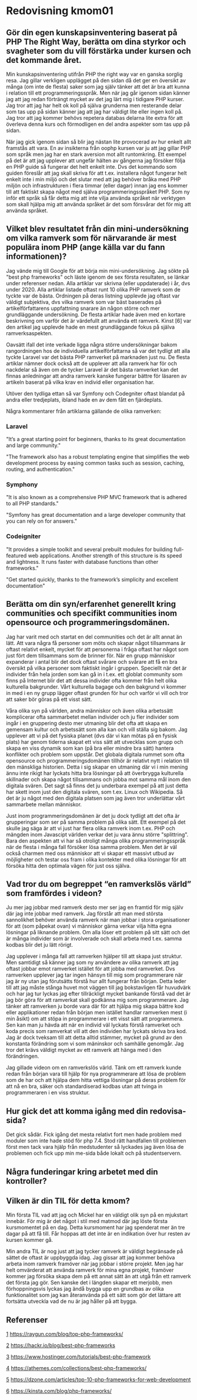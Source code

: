 ---
---
Redovisning kmom01
=========================

## Gör din egen kunskapsinventering baserat på PHP The Right Way, berätta om dina styrkor och svagheter som du vill förstärka under kursen och det kommande året.
Min kunskapsinventering utifrån PHP the right way var en ganska sorglig resa. Jag gillar verkligen upplägget på den sidan då det ger en översikt av många (om inte de flesta) saker som jag själv tänker att det är bra att kunna i relation till ett programmeringsspråk. Men när jag går igenom sidan känner jag att jag redan förträngt mycket av det jag lärt mig i tidigare PHP kurser. Jag tror att jag har helt ok koll på själva grunderna men resterande delar som tas upp på sidan känner jag att jag har väldigt lite eller ingen koll på. Jag tror att jag kommer behövs repetera databas delarna lite extra för att överleva denna kurs och förmodligen en del andra aspekter som tas upp på sidan. 

När jag gick igenom sidan så blir jag nästan lite provocerad av hur enkelt allt framstås att vara. En av insikterna från oophp kursen var ju att jag gillar PHP som språk men jag har en stark aversion mot allt runtomkring. Ett exempel på det är att jag upplever att ungefär hälten av gångerna jag försöker följa en PHP guide så fungerar det helt enkelt inte. Dvs det kommando som guiden föreslår att jag skall skriva för att t.ex. installera något fungerar helt enkelt inte i min miljö och det slutar med att jag behöver bråka med PHP miljön och infrastrukturen i flera timmar (eller dagar) innan jag ens kommer till att faktiskt skapa något med själva programmeringsspråket PHP. Som ny inför ett språk så får detta mig att inte vilja använda språket när verktygen som skall hjälpa mig att använda språket är det som försvårar det för mig att använda språket.

## Vilket blev resultatet från din mini-undersökning om vilka ramverk som för närvarande är mest populära inom PHP (ange källa var du fann informationen)?

Jag vände mig till Google för att börja min mini-undersökning. Jag sökte på "best php frameworks" och läste igenom de sex första resultaten, se länkar under referenser nedan. Alla artiklar var skrivna (eller uppdaterade) i år, dvs under 2020. Alla artiklar listade oftast runt 10 olika PHP ramverk som de tyckte var de bästa. Ordningen på deras listning upplevde jag oftast var väldigt subjektiva, dvs vilka ramverk som var bäst baserades på artikelförfattarens uppfattning snarare än någon större och mer grundläggande undersökning. De flesta artiklar hade även med en kortare beskrivning om varför det är värdefullt att använda ett ramverk. Kinst [6] var den artikel jag upplevde hade en mest grundläggande fokus på själva ramverksaspekten. 

Oavsätt ifall det inte verkade ligga några större undersökningar bakom rangordningen hos de individuella artikelförfattarna så var det tydligt att alla tyckte Laravel var det bästa PHP ramverket på marknaden just nu. De flesta artiklar nämner dock också att de upplever att alla ramverk har för och nackdelar så även om de tycker Laravel är det bästa ramverket kan det finnas anledningar att andra ramverk kanske fungerar bättre för läsaren av artikeln baserat på vilka krav en individ eller organisation har.

Utöver den tydliga ettan så var Symfony och Codegniter oftast blandat på andra eller tredjeplats, ibland hade en av dem fått en fjärdeplats. 

Några kommentarer från artiklarna gällande de olika ramverken:

### Laravel
"It’s a great starting point for beginners, thanks to its great documentation and large community."

"The framework also has a robust templating engine that simplifies the web development process by easing common tasks such as session, caching, routing, and authentication."

### Symphony
"It is also known as a comprehensive PHP MVC framework that is adhered to all PHP standards."

"Symfony has great documentation and a large developer community that you can rely on for answers."
 
### Codeigniter
"It provides a simple toolkit and several prebuilt modules for building full-featured web applications. Another strength of this structure is its speed and lightness. It runs faster with database functions than other frameworks."

"Get started quickly, thanks to the framework’s simplicity and excellent documentation"

## Berätta om din syn/erfarenhet generellt kring communities och specifikt communities inom opensource och programmeringsdomänen.

Jag har varit med och startat en del communities och det är allt annat än lätt. Att vara några få personer som möts och skapar något tillsammans är oftast relativt enkelt, mycket för att personerna i fråga oftast har något som just fört dem tillsammans som de brinner för. När en grupp människor expanderar i antal blir det dock oftast svårare och svårare att få en bra översikt på vilka personer som faktiskt ingår i gruppen. Speciellt när det är individer från hela jorden som kan gå in i t.ex. ett globlat community som finns på Internet blir det att dessa individer ofta kommer från helt olika kulturella bakgrunder. Vårt kulturella bagage och den bakgrund vi kommer in med i en ny grupp lägger oftast grunden för hur och varför vi vill och tror att saker bör göras på ett visst sätt. 

Våra olika syn på världen, andra människor och även olika arbetssätt komplicerar ofta sammarbetet mellan individer och ju fler individer som ingår i en gruppering desto mer utmaning blir det ofta att skapa en gemensam kultur och arbetssätt som alla kan och vill ställa sig bakom. Jag upplever att vi på det fysiska planet (dvs där vi kan mötas på en fysisk plats) har genom tiderna skapat ett viss sätt att utvecklas som grupp och skapa en viss dynamik som kan (på bra eller mindre bra sätt) hantera konflikter och problem som uppstår. Det globala digitala rummet som ofta opensource och programmeringsdomänen tillhör är relativt nytt i relation till den mänskliga historien. Detta i sig skapar en utmaning där vi i min mening ännu inte rikigt har lyckats hitta bra lösningar på att överbrygga kulturella skillnader och skapa något tillsammans och jobba mot samma mål inom den digitala svären. Det sagt så finns det ju underbara exempel på att just detta har skett inom just den digitala svären, som t.ex. Linux och Wikipedia. Så det är ju något med den digitala platsen som jag även tror underlättar vårt sammarbete mellan människor.

Just inom programmeringsdomänen är det ju dock tydligt att det ofta är grupperingar som ser på samma problem på olika sätt. Ett exempel på det skulle jag säga är att vi just har flera olika ramverk inom t.ex. PHP och mängden inom Javascipt världen verkar det ju vara ännu större "splittring". Bara den aspekten att vi har så otroligt många olika programmeringsspråk när de flesta i många fall försöker lösa samma problem. Men det är väl också charmen med oss människor att vi skapar ett massivt utbud av möjligheter och testar oss fram i olika kontekter med olika lösningar för att försöka hitta den optimala vägen för just oss själva. 

## Vad tror du om begreppet “en ramverkslös värld” som framfördes i videon?

Ju mer jag jobbar med ramverk desto mer ser jag en framtid för mig själv där jag inte jobbar med ramverk. Jag förstår att man med största sannolikhet behöver använda ramverk när man jobbar i stora organisationer för att (som påpekat ovan) vi människor gärna verkar vilja hitta egna lösningar på liknande problem. Om alla löser ett problem på sitt sätt och det är många individer som är involverade och skall arbeta med t.ex. samma kodbas blir det ju lätt rörigt.

Jag upplever i många fall att ramverken hjälper till att skapa just struktur. Men samtidigt så känner jag som ny användere av olika ramverk att jag oftast jobbar emot ramverket istället för att jobba med ramverket. Dvs ramverken upplever jag tar ingen hänsyn till mig som programmerare när jag är ny utan jag förutsätts förstå hur allt fungerar från början. Detta leder till att jag måste stånga huvet mot väggen till jag bokstavligen får huvudvärk och har jag tur lyckas jag efter tillräckligt mycket bankande förstå vad det är jag bör göra för att ramverkat skall godkänna mig som programmerare. Jag tänker att ramverken ju borde vara där för att hjälpa mig skapa bättre kod eller applikationer redan från början men istället handlar ramverken mest (i min åsikt) om att stöpa in programmerare i ett visst sätt att programmera. Sen kan man ju hävda att när en individ väl lyckats förstå ramverket och koda precis som ramverkat vill att den individen har lyckats skriva bra kod. Jag är dock tveksam till att detta alltid stämmer, mycket på grund av den konstanta förändring som vi som mäninskor och samhälle genomgår. Jag tror det krävs väldigt mycket av ett ramverk att hänga med i den förändringen. 

Jag gillade videon om en ramverkslös värld. Tänk om ett ramverk kunde redan från början vara till hjälp för nya programmerare att lösa de problem som de har och att hjälpa dem hitta vettiga lösningar på deras problem för att nå en bra, säker och standardiserad kodbas utan att tvinga in programmeraren i en viss struktur. 

## Hur gick det att komma igång med din redovisa-sida?

Det gick sådär. Fick igång det mesta relativt fort men hade problem med moduler som inte hade stöd för php 7.4. Stod rätt handfallen till problemen först men tack vara hjälp från medstudenter så lyckades jag även lösa de problemen och fick upp min me-sida både lokalt och på studentservern.

## Några funderingar kring arbetet med din kontroller?

## Vilken är din TIL för detta kmom?

Min första TIL vad att jag och Mickel har en väldigt olik syn på en mjukstart innebär. För mig är det något i stil med matmod där jag löste första kursmomentet på en dag. Detta kursmoment har jag spenderat mer än tre dagar på att få till. Får hoppas att det inte är en indikation över hur resten av kursen kommer gå.

Min andra TIL är nog just att jag tycker ramverk är väldigt begränsade på sättet de oftast är uppbyggda idag. Jag gissar att jag kommer behöva arbeta inom ramverk framöver när jag jobbar i större projekt. Men jag har helt omvärderat att använda ramverk för mina egna projekt, framöver kommer jag försöka skapa dem på ett annat sätt än att utgå från ett ramverk det första jag gör. Sen kanske det i längden skapar ett merjobb, men förhoppningsvis lyckas jag ändå bygga upp en grundbas av olika funktionalitet som jag kan återanvända på ett sätt som gör det lättare att fortsätta utveckla vad de nu är jag håller på att bygga.

## Referenser

[1](https://raygun.com/blog/top-php-frameworks/) https://raygun.com/blog/top-php-frameworks/

[2](https://hackr.io/blog/best-php-frameworks) https://hackr.io/blog/best-php-frameworks

[3](https://www.hostinger.com/tutorials/best-php-framework) https://www.hostinger.com/tutorials/best-php-framework

[4](https://athemes.com/collections/best-php-frameworks/) https://athemes.com/collections/best-php-frameworks/

[5](https://dzone.com/articles/top-10-php-frameworks-for-web-development) https://dzone.com/articles/top-10-php-frameworks-for-web-development 

[6](https://kinsta.com/blog/php-frameworks/) https://kinsta.com/blog/php-frameworks/